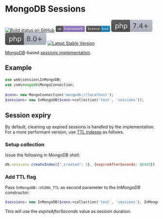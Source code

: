 MongoDB Sessions
================

[![Build status on GitHub](https://github.com/xp-forge/mongo-sessions/workflows/Tests/badge.svg)](https://github.com/xp-forge/mongo-sessions/actions)
[![XP Framework Module](https://raw.githubusercontent.com/xp-framework/web/master/static/xp-framework-badge.png)](https://github.com/xp-framework/core)
[![BSD Licence](https://raw.githubusercontent.com/xp-framework/web/master/static/licence-bsd.png)](https://github.com/xp-framework/core/blob/master/LICENCE.md)
[![Requires PHP 7.4+](https://raw.githubusercontent.com/xp-framework/web/master/static/php-7_4plus.svg)](http://php.net/)
[![Supports PHP 8.0+](https://raw.githubusercontent.com/xp-framework/web/master/static/php-8_0plus.svg)](http://php.net/)
[![Latest Stable Version](https://poser.pugx.org/xp-forge/mongo-sessions/version.svg)](https://packagist.org/packages/xp-forge/mongo-sessions)

[MongoDB](https://www.mongodb.com/)-based [sessions implementation](https://github.com/xp-forge/sessions).

Example
-------

```php
use web\session\InMongoDB;
use com\mongodb\MongoConnection;

$conn= new MongoConnection('mongodb://localhost');
$sessions= new InMongoDB($conn->collection('test', 'sessions'));
``` 

Session expiry
--------------
By default, cleaning up expired sessions is handled by the implementation. For a more performant version, use [TTL indexes](https://www.mongodb.com/docs/manual/core/index-ttl/) as follows.

### Setup collection
Issue the following in MongoDB shell:

```javascript
db.sessions.createIndex({"_created": 1}, {expireAfterSeconds: 86400})
```

### Add TTL flag
Pass `InMongoDB::USING_TTL` as second parameter to the *InMongoDB* constructor:

```php
$sessions= new InMongoDB($conn->collection('test', 'sessions'), InMongoDB::USING_TTL);
```

This will use the *expireAfterSeconds* value as session duration.